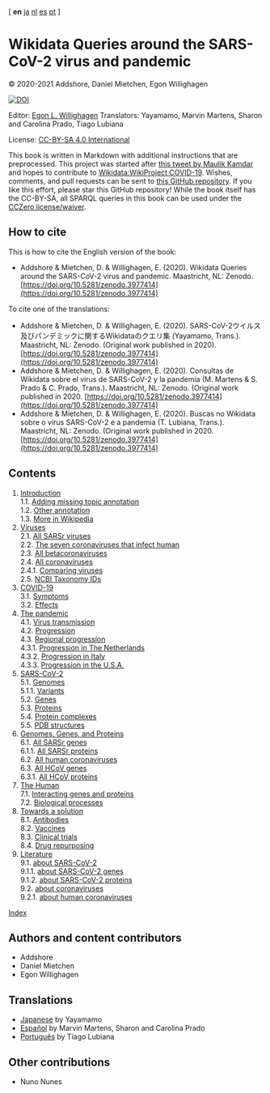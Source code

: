 <!--- THIS FILE IS AUTOGENERATED. DO NOT EDIT IT. -->

[ **en** [ja](ja/index.md) [nl](nl/index.md) [es](es/index.md) [pt](pt/index.md)  ]

<script type="application/ld+json">
{
  "@context": "http://schema.org",
  "@type": "Book",
  "inLanguage": "en-US",
  "name": "Wikidata Queries around the SARS-CoV-2 virus and pandemic",
  "publisher": {
    "@type": "Organization",
    "name": "GitHub"
  },
  "copyrightYear": "2021",
  "discussionUrl": "https://github.com/egonw/SARS-CoV-2-Queries/issues"
}
</script>

# Wikidata Queries around the SARS-CoV-2 virus and pandemic

© 2020-2021 Addshore, Daniel Mietchen, Egon Willighagen

[![DOI](https://zenodo.org/badge/247777238.svg)](https://zenodo.org/badge/latestdoi/247777238)

Editor: [Egon L. Willighagen](https://orcid.org/0000-0001-7542-0286)
Translators: Yayamamo, Marvin Martens, Sharon and Carolina Prado, Tiago Lubiana

License: [CC-BY-SA 4.0 International](https://creativecommons.org/licenses/by-sa/4.0/)

This book is written in Markdown with additional instructions that are preprocessed.
This project was started after [this tweet by Maulik Kamdar](https://twitter.com/maulikkamdar/status/1239599404098740225)
and hopes to contribute to [Wikidata:WikiProject COVID-19](https://www.wikidata.org/wiki/Wikidata:WikiProject_COVID-19).
Wishes, comments, and pull requests can be sent to
[this GitHub repository](https://github.com/egonw/SARS-CoV-2-Queries/). If you like this effort, please
star this GitHub repository! While the book itself has the CC-BY-SA, all SPARQL queries in this book can be used
under the [CCZero license/waiver](https://creativecommons.org/share-your-work/public-domain/cc0/).

## How to cite

This is how to cite the English version of the book:

* Addshore & Mietchen, D. & Willighagen, E. (2020). Wikidata Queries around the SARS-CoV-2 virus and pandemic. Maastricht, NL: Zenodo. [https://doi.org/10.5281/zenodo.3977414](https://doi.org/10.5281/zenodo.3977414)

To cite one of the translations:

* Addshore & Mietchen, D. & Willighagen, E. (2020). SARS-CoV-2ウイルス及びパンデミックに関するWikidataのクエリ集 (Yayamamo, Trans.). Maastricht, NL: Zenodo. (Original work published in 2020). [https://doi.org/10.5281/zenodo.3977414](https://doi.org/10.5281/zenodo.3977414)
* Addshore & Mietchen, D. & Willighagen, E. (2020). Consultas de Wikidata sobre el virus de SARS-CoV-2 y la pandemia (M. Martens & S. Prado & C. Prado, Trans.). Maastricht, NL: Zenodo. (Original work published in 2020. [https://doi.org/10.5281/zenodo.3977414](https://doi.org/10.5281/zenodo.3977414)
* Addshore & Mietchen, D. & Willighagen, E. (2020). Buscas no Wikidata sobre o vírus SARS-CoV-2 e a pandemia (T. Lubiana, Trans.). Maastricht, NL: Zenodo. (Original work published in 2020. [https://doi.org/10.5281/zenodo.3977414](https://doi.org/10.5281/zenodo.3977414)

## Contents

1. [Introduction](intro.md) <br />
1.1. [Adding missing topic annotation](intro.md#adding-missing-topic-annotation) <br />
1.2. [Other annotation](intro.md#other-annotation) <br />
1.3. [More in Wikipedia](intro.md#more-in-wikipedia) <br />
2. [Viruses](viruses.md) <br />
2.1. [All SARSr viruses](viruses.md#all-sarsr-viruses) <br />
2.2. [The seven coronaviruses that infect human](viruses.md#the-seven-coronaviruses-that-infect-human) <br />
2.3. [All betacoronaviruses](viruses.md#all-betacoronaviruses) <br />
2.4. [All coronaviruses](viruses.md#all-coronaviruses) <br />
2.4.1. [Comparing viruses](viruses.md#comparing-viruses) <br />
2.5. [NCBI Taxonomy IDs](viruses.md#ncbi-taxonomy-ids) <br />
3. [COVID-19](covid.md) <br />
3.1. [Symptoms](covid.md#symptoms) <br />
3.2. [Effects](covid.md#effects) <br />
4. [The pandemic](pandemic.md) <br />
4.1. [Virus <topic>transmission</topic>](pandemic.md#virus-<topic>transmission</topic>) <br />
4.2. [Progression](pandemic.md#progression) <br />
4.3. [Regional progression](pandemic.md#regional-progression) <br />
4.3.1. [Progression in The Netherlands](pandemic.md#progression-in-the-netherlands) <br />
4.3.2. [Progression in Italy](pandemic.md#progression-in-italy) <br />
4.3.3. [Progression in the U.S.A.](pandemic.md#progression-in-the-usa) <br />
5. [SARS-CoV-2](sarscov2.md) <br />
5.1. [Genomes](sarscov2.md#genomes) <br />
5.1.1. [Variants](sarscov2.md#variants) <br />
5.2. [Genes](sarscov2.md#genes) <br />
5.3. [Proteins](sarscov2.md#proteins) <br />
5.4. [Protein complexes](sarscov2.md#protein-complexes) <br />
5.5. [PDB structures](sarscov2.md#pdb-structures) <br />
6. [Genomes, Genes, and Proteins](genes.md) <br />
6.1. [All SARSr genes](genes.md#all-sarsr-genes) <br />
6.1.1. [All SARSr proteins](genes.md#all-sarsr-proteins) <br />
6.2. [All human coronaviruses](genes.md#all-human-coronaviruses) <br />
6.3. [All HCoV genes](genes.md#all-hcov-genes) <br />
6.3.1. [All HCoV proteins](genes.md#all-hcov-proteins) <br />
7. [The Human](human.md) <br />
7.1. [Interacting genes and proteins](human.md#interacting-genes-and-proteins) <br />
7.2. [Biological processes](human.md#biological-processes) <br />
8. [Towards a solution](solution.md) <br />
8.1. [Antibodies](solution.md#antibodies) <br />
8.2. [Vaccines](solution.md#vaccines) <br />
8.3. [Clinical trials](solution.md#clinical-trials) <br />
8.4. [Drug repurposing](solution.md#drug-repurposing) <br />
9. [Literature](literature.md) <br />
9.1. [about SARS-CoV-2](literature.md#about-sars-cov-2) <br />
9.1.1. [about SARS-CoV-2 genes](literature.md#about-sars-cov-2-genes) <br />
9.1.2. [about SARS-CoV-2 proteins](literature.md#about-sars-cov-2-proteins) <br />
9.2. [about coronaviruses](literature.md#about-coronaviruses) <br />
9.2.1. [about human coronaviruses](literature.md#about-human-coronaviruses) <br />

[Index](indexList.md) <br />

## Authors and content contributors

* Addshore
* Daniel Mietchen
* Egon Willighagen

## Translations

* [Japanese](https://egonw.github.io/SARS-CoV-2-Queries/ja/) by Yayamamo
* [Español](https://egonw.github.io/SARS-CoV-2-Queries/es/) by Marvin Martens, Sharon and Carolina Prado
* [Português](https://egonw.github.io/SARS-CoV-2-Queries/pt/) by Tiago Lubiana

## Other contributions

* Nuno Nunes
